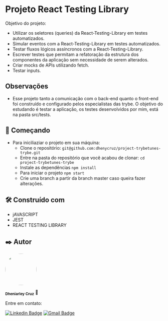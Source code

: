 # Projeto React Testing Library
Objetivo do projeto:
- Utilizar os seletores (queries) da React-Testing-Library em testes automatizados.
- Simular eventos com a React-Testing-Library em testes automatizados.
- Testar fluxos lógicos assíncronos com a React-Testing-Library.
- Escrever testes que permitam a refatoração da estrutura dos componentes da aplicação sem necessidade de serem alterados.
- Criar mocks de APIs utilizando fetch.
- Testar inputs.

## Observações
- Esse projeto tanto a comunicação com o back-end quanto o front-end foi construído e configurado pelos especialistas das trybe. O objetivo do estudando é testar a aplicação, os testes desenvolvidos por mim, está na pasta src/tests.

## 🚀 Começando
- Para iniciliaziar o projeto em sua máquina:
  - Clone o repositório:
    ``` git@github.com:dhenycruz/project-trybetunes-trybe.git ```
  - Entre na pasta do repositório que você acabou de clonar:
    ``` cd project-trybetunes-trybe ```
  - Instale as dependências
    ``` npm install ```
  - Para iniciar o projeto
    ``` npm start ```
  - Crie uma branch a partir da branch master caso queira fazer alterações.

## 🛠️ Construído com

* jAVASCRIPT
* JEST
* REACT TESTING LIBRARY

## ✒️ Autor
 
  <a href="url"><img src="https://avatars.githubusercontent.com/u/26901028?s=400&u=d99619f0fcc7ff7d8407ff05a0e90a0149f959ee&v=4" style="border-radius: 100%;" width="100px" heigth="100px" alt=""/></a>
  
<sub><b>Dheniarley Cruz</b></sub></a> 🚀

Entre em contato:

[![Linkedin Badge](https://img.shields.io/badge/-Dheniarley-blue?style=flat-square&logo=Linkedin&logoColor=white&link=https://www.linkedin.com/in/dheniarley/)](https://www.linkedin.com/in/dheniarley/) 
[![Gmail Badge](https://img.shields.io/badge/-dheniarley.ds@gmail.com-c14438?style=flat-square&logo=Gmail&logoColor=white&link=mailto:dheniarley.ds@gmail.com)](mailto:dheniarley.ds@gmail.com)
